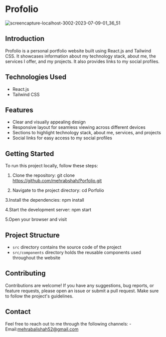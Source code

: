 # Profolio
![screencapture-localhost-3002-2023-07-09-01_36_51](https://github.com/mehrabshah/Porfolio/assets/59573517/03881030-fd59-4c82-9513-72b78bd31649)

## Introduction
Profolio is a personal portfolio website built using React.js and Tailwind CSS. It showcases information about my technology stack, about me, the services I offer, and my projects. It also provides links to my social profiles.

## Technologies Used
- React.js
- Tailwind CSS

## Features
- Clear and visually appealing design
- Responsive layout for seamless viewing across different devices
- Sections to highlight technology stack, about me, services, and projects
- Social links for easy access to my social profiles

## Getting Started
To run this project locally, follow these steps:

1. Clone the repository:
   git clone https://github.com/mehrabshah/Porfolio.git
   
2. Navigate to the project directory:
   cd Porfolio

3.Install the dependencies:
   npm install

4.Start the development server:
   npm start

5.Open your browser and visit

## Project Structure
- `src` directory contains the source code of the project
- `src/components` directory holds the reusable components used throughout the website

## Contributing
Contributions are welcome! If you have any suggestions, bug reports, or feature requests, please open an issue or submit a pull request. Make sure to follow the project's guidelines.

## Contact
Feel free to reach out to me through the following channels:
-Email:mehrabalishah52@gmail.com
